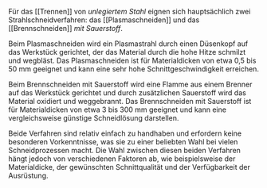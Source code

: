 Für das [[Trennen]] von *unlegiertem Stahl* eignen sich hauptsächlich zwei Strahlschneidverfahren: das [[Plasmaschneiden]] und das [[Brennschneiden]] *mit Sauerstoff*.

Beim Plasmaschneiden wird ein Plasmastrahl durch einen Düsenkopf auf das Werkstück gerichtet, der das Material durch die hohe Hitze schmilzt und wegbläst. Das Plasmaschneiden ist für Materialdicken von etwa 0,5 bis 50 mm geeignet und kann eine sehr hohe Schnittgeschwindigkeit erreichen.

Beim Brennschneiden mit Sauerstoff wird eine Flamme aus einem Brenner auf das Werkstück gerichtet und durch zusätzlichen Sauerstoff wird das Material oxidiert und weggebrannt. Das Brennschneiden mit Sauerstoff ist für Materialdicken von etwa 3 bis 300 mm geeignet und kann eine vergleichsweise günstige Schneidlösung darstellen.

Beide Verfahren sind relativ einfach zu handhaben und erfordern keine besonderen Vorkenntnisse, was sie zu einer beliebten Wahl bei vielen Schneidprozessen macht. Die Wahl zwischen diesen beiden Verfahren hängt jedoch von verschiedenen Faktoren ab, wie beispielsweise der Materialdicke, der gewünschten Schnittqualität und der Verfügbarkeit der Ausrüstung.